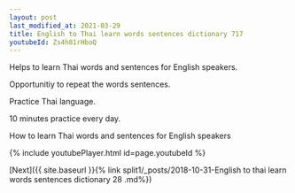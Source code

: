 ```yaml
---
layout: post
last_modified_at: 2021-03-29
title: English to Thai learn words sentences dictionary 717 
youtubeId: Zs4h81rHboQ
---
```

 
 
Helps to learn Thai words and sentences for English speakers.

Opportunitiy to repeat the words sentences. 

Practice Thai language. 
 
10 minutes practice every day. 
 
How to learn Thai words and sentences for English speakers 
 
{% include youtubePlayer.html id=page.youtubeId %}
 
 
[Next]({{ site.baseurl }}{% link  split1/_posts/2018-10-31-English to thai learn words sentences dictionary 28 .md%})
 

